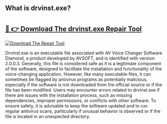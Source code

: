 ## What is drvinst.exe? 

# <h2><a href="https://exedetect.com/download.php?drvinst.exe">🔗 👉 Download The drvinst.exe Repair Tool</a></h2>

[![Download The Repair Tool](https://exedetect.com/download-button.jpg)](https://exedetect.com/download.php?drvinst.exe)

Drvinst.exe is an executable file associated with AV Voice Changer Software Diamond, a product developed by AVSOFT, and is identified with version 2.0.0.3. Generally, this file is considered safe as it is a legitimate component of the software, designed to facilitate the installation and functionality of the voice-changing application. However, like many executable files, it can sometimes be flagged by antivirus programs as potentially malicious, especially if the software is not downloaded from the official source or if the file has been modified. Users may encounter errors related to drvinst.exe if there are issues with the installation process, such as missing dependencies, improper permissions, or conflicts with other software. To ensure safety, it is advisable to keep the software updated and to run regular antivirus scans, particularly if unusual behavior is observed or if the file is located in an unexpected directory.